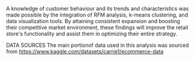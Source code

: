 A knowledge of customer behaviour and its trends and characteristics was made 
possible by the integration of RFM analysis, k-means clustering, and data visualization tools. By 
attaining consistent expansion and boosting their competitive market environment, these findings 
will improve the retail store's functionality and assist them in optimizing their entire strategy.

DATA SOURCES
The main portionof data used in this analysis was sourced from
https://www.kaggle.com/datasets/carrie1/ecommerce-data
